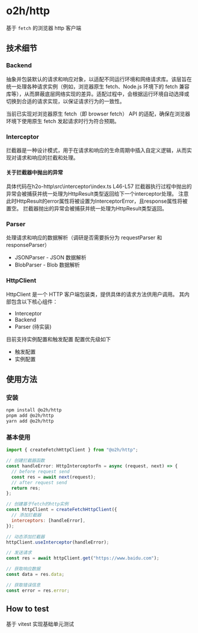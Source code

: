 # o2h/http

基于 `fetch` 的浏览器 http 客户端

## 技术细节

### Backend

抽象并包装默认的请求和响应对象，以适配不同运行环境和网络请求库。该层旨在统一处理各种请求实例（例如，浏览器原生 fetch、Node.js 环境下的 fetch 兼容库等），从而屏蔽底层网络实现的差异。适配过程中，会根据运行环境自动选择或切换到合适的请求实现，以保证请求行为的一致性。

当前已实现对浏览器原生 fetch（即 browser fetch） API 的适配，确保在浏览器环境下使用原生 fetch 发起请求时行为符合预期。

### Interceptor

拦截器是一种设计模式，用于在请求和响应的生命周期中插入自定义逻辑，从而实现对请求和响应的拦截和处理。

#### 关于拦截器中抛出的异常
具体代码在h2o-http\src\interceptor\index.ts L46-L57
拦截器执行过程中抛出的异常会被捕获并统一处理为HttpResult类型返回给下一个interceptor处理。
注意此时HttpResult的error属性将被设置为InterceptorError，且response属性将被置空。
拦截器抛出的异常会被捕获并统一处理为HttpResult类型返回。

### Parser

处理请求和响应的数据解析（调研是否需要拆分为 requestParser 和 responseParser）

- JSONParser - JSON 数据解析
- BlobParser - Blob 数据解析

### HttpClient

HttpClient 是一个 HTTP 客户端包装类，提供具体的请求方法供用户调用。
其内部包含以下核心组件：

- Interceptor
- Backend
- Parser (待实装)

目前支持实例配置和触发配置
配置优先级如下

- 触发配置
- 实例配置

## 使用方法

### 安装

```bash
npm install @o2h/http
pnpm add @o2h/http
yarn add @o2h/http
```

### 基本使用

```js
import { createFetchHttpClient } from "@o2h/http";

// 创建拦截器函数
const handleError: HttpInterceptorFn = async (request, next) => {
  // before request send
  const res = await next(request);
  // after request send
  return res;
};

// 创建基于fetch的http实例
const httpClient = createFetchHttpClient({
  // 添加拦截器
  interceptors: [handleError],
});

// 动态添加拦截器
httpClient.useInterceptor(handleError);

// 发送请求
const res = await httpClient.get("https://www.baidu.com");

// 获取响应数据
const data = res.data;

// 获取错误信息
const error = res.error;
```

## How to test

基于 vitest 实现基础单元测试
